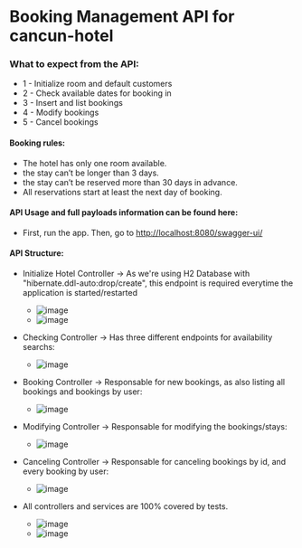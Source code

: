 # Booking Management API for cancun-hotel

### What to expect from the API:
- 1 - Initialize room and default customers
- 2 - Check available dates for booking in
- 3 - Insert and list bookings
- 4 - Modify bookings
- 5 - Cancel bookings

#### Booking rules:
- The hotel has only one room available.
- the stay can’t be longer than 3 days.
- the stay can’t be reserved more than 30 days in advance.
-  All reservations start at least the next day of booking.


#### API Usage and full payloads information can be found here:
- First, run the app. Then, go to [http://localhost:8080/swagger-ui/](http://localhost:8080/swagger-ui/)

#### API Structure:
- Initialize Hotel Controller -> As we're using H2 Database with "hibernate.ddl-auto:drop/create", this endpoint is required everytime the application is started/restarted
  - ![image](https://user-images.githubusercontent.com/53449344/178472792-cdb8e98b-7887-4d5c-9a6e-8780625e462e.png)
  - ![image](https://user-images.githubusercontent.com/53449344/178473163-045f393f-eb15-4d45-972c-d31312bfeebf.png)

 
- Checking Controller -> Has three different endpoints for availability searchs:
  - ![image](https://user-images.githubusercontent.com/53449344/178473404-dd04e457-6229-4c8f-85af-7192df1d113d.png)


- Booking Controller -> Responsable for new bookings, as also listing all bookings and bookings by user:
  - ![image](https://user-images.githubusercontent.com/53449344/178473950-dde6c4cd-9fde-4cbf-8667-3e542871ed78.png)


- Modifying Controller -> Responsable for modifying the bookings/stays:
  - ![image](https://user-images.githubusercontent.com/53449344/178474138-630aff1e-6c51-4059-8a28-4acce7d9bf7a.png)


- Canceling Controller -> Responsable for canceling bookings by id, and every booking by user:
  - ![image](https://user-images.githubusercontent.com/53449344/178474657-f25c3065-32f9-434c-bdd0-204e9e0486bc.png)


- All controllers and services are 100% covered by tests.
  - ![image](https://user-images.githubusercontent.com/53449344/178476358-4d6136d5-c0c9-4f2c-ad17-5901d7cda01e.png)
  - ![image](https://user-images.githubusercontent.com/53449344/178476396-304e55b4-530c-4672-bf71-4159b35c30da.png)


